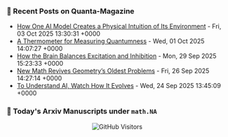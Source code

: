 ### 📝 Recent Posts on Quanta-Magazine
<!-- quanta starts -->
* <a href="https://www.quantamagazine.org/how-one-ai-model-creates-a-physical-intuition-of-its-environment-20251003/">How One AI Model Creates a Physical Intuition of Its Environment</a> - Fri, 03 Oct 2025 13:30:31 +0000
* <a href="https://www.quantamagazine.org/a-thermometer-for-measuring-quantumness-20251001/">A Thermometer for Measuring Quantumness</a> - Wed, 01 Oct 2025 14:07:27 +0000
* <a href="https://www.quantamagazine.org/how-the-brain-balances-excitation-and-inhibition-20250929/">How the Brain Balances Excitation and Inhibition</a> - Mon, 29 Sep 2025 15:23:33 +0000
* <a href="https://www.quantamagazine.org/new-math-revives-geometrys-oldest-problems-20250926/">New Math Revives Geometry’s Oldest Problems</a> - Fri, 26 Sep 2025 14:27:14 +0000
* <a href="https://www.quantamagazine.org/to-understand-ai-watch-how-it-evolves-20250924/">To Understand AI, Watch How It Evolves</a> - Wed, 24 Sep 2025 13:45:09 +0000
<!-- quanta ends -->


### 📝 Today's Arxiv Manuscripts under ``math.NA``
<!-- arxiv-math-na starts -->

<!-- arxiv-math-na ends -->

<div align="center">
  
![GitHub Visitors](https://api.visitorbadge.io/api/visitors?path=https%3A%2F%2Fgithub.com%2Flowrank&label=profile%20views&labelColor=%231e1e2e&countColor=%23cba6f7)



</div>
